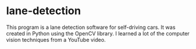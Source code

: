 # lane-detection
This program is a lane detection software for self-driving cars. It was created in Python using the OpenCV library. I learned a lot of the computer vision techniques from a YouTube video. 


